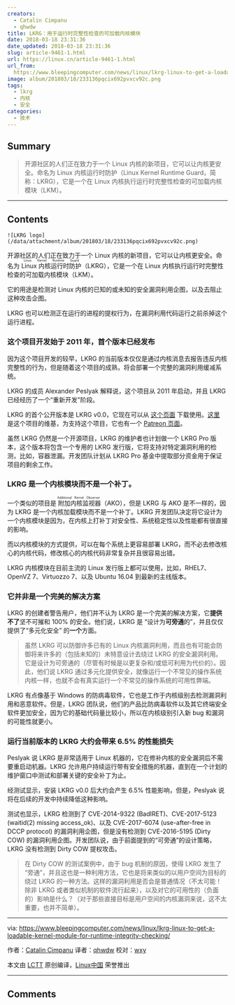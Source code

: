 ```yaml
---
creators:
  - Catalin Cimpanu
  - qhwdw
title: LKRG：用于运行时完整性检查的可加载内核模块
date: 2018-03-18 23:31:36
date_updated: 2018-03-18 23:31:36
slug: article-9461-1.html
url: https://linux.cn/article-9461-1.html
url_from: 
  https://www.bleepingcomputer.com/news/linux/lkrg-linux-to-get-a-loadable-kernel-module-for-runtime-integrity-checking/
image: album/201803/18/233136pqcix692pvxcv92c.png
tags:
  - lkrg
  - 内核
  - 安全
categories:
  - 技术
---
```


## Summary

> 开源社区的人们正在致力于一个 Linux 内核的新项目，它可以让内核更安全。命名为 Linux 内核运行时防护（Linux Kernel Runtime Guard，简称：LKRG），它是一个在 Linux 内核执行运行时完整性检查的可加载内核模块（LKM）。

***

<!-- more -->

## Contents

`![LKRG logo](/data/attachment/album/201803/18/233136pqcix692pvxcv92c.png)`

开源社区的人们正在致力于一个 Linux 内核的新项目，它可以让内核更安全。命名为 <ruby> Linux 内核运行时防护 <rp>  （ </rp> <rt>  Linux Kernel Runtime Guard </rt> <rp>  ） </rp></ruby>（LKRG），它是一个在 Linux 内核执行运行时完整性检查的可加载内核模块（LKM）。

它的用途是检测对 Linux 内核的已知的或未知的安全漏洞利用企图，以及去阻止这种攻击企图。

LKRG 也可以检测正在运行的进程的提权行为，在漏洞利用代码运行之前杀掉这个运行进程。

### 这个项目开发始于 2011 年，首个版本已经发布

因为这个项目开发的较早，LKRG 的当前版本仅仅是通过内核消息去报告违反内核完整性的行为，但是随着这个项目的成熟，将会部署一个完整的漏洞利用缓减系统。

LKRG 的成员 Alexander Peslyak 解释说，这个项目从 2011 年启动，并且 LKRG 已经经历了一个“重新开发"阶段。

LKRG 的首个公开版本是 LKRG v0.0，它现在可以从 [这个页面](http://www.openwall.com/lkrg/) 下载使用。[这里](http://openwall.info/wiki/p_lkrg/Main) 是这个项目的维基，为支持这个项目，它也有一个 [Patreon 页面](https://www.patreon.com/p_lkrg)。

虽然 LKRG 仍然是一个开源项目，LKRG 的维护者也计划做一个 LKRG Pro 版本，这个版本将包含一个专用的 LKRG 发行版，它将支持对特定漏洞利用的检测，比如，容器泄漏。开发团队计划从 LKRG Pro 基金中提取部分资金用于保证项目的剩余工作。

### LKRG 是一个内核模块而不是一个补丁。

一个类似的项目是<ruby> 附加内核监视器 <rt>  Additional Kernel Observer </rt></ruby>（AKO），但是 LKRG 与 AKO 是不一样的，因为 LKRG 是一个内核加载模块而不是一个补丁。LKRG 开发团队决定将它设计为一个内核模块是因为，在内核上打补丁对安全性、系统稳定性以及性能都有很直接的影响。

而以内核模块的方式提供，可以在每个系统上更容易部署 LKRG，而不必去修改核心的内核代码，修改核心的内核代码非常复杂并且很容易出错。

LKRG 内核模块在目前主流的 Linux 发行版上都可以使用，比如，RHEL7、OpenVZ 7、Virtuozzo 7、以及 Ubuntu 16.04 到最新的主线版本。

### 它并非是一个完美的解决方案

LKRG 的创建者警告用户，他们并不认为 LKRG 是一个完美的解决方案，它**提供不了**坚不可摧和 100% 的安全。他们说，LKRG 是 “设计为**可旁通**的”，并且仅仅提供了“多元化安全” 的**一个**方面。

> 
> 虽然 LKRG 可以防御许多已有的 Linux 内核漏洞利用，而且也有可能会防御将来许多的（包括未知的）未特意设计去绕过 LKRG 的安全漏洞利用。它是设计为可旁通的（尽管有时候是以更复杂和/或低可利用为代价的）。因此，他们说 LKRG 通过多元化提供安全，就像运行一个不常见的操作系统内核一样，也就不会有真实运行一个不常见的操作系统的可用性弊端。
> 
> 
> 

LKRG 有点像基于 Windows 的防病毒软件，它也是工作于内核级别去检测漏洞利用和恶意软件。但是，LKRG 团队说，他们的产品比防病毒软件以及其它终端安全软件更加安全，因为它的基础代码量比较小，所以在内核级别引入新 bug 和漏洞的可能性就更小。

### 运行当前版本的 LKRG 大约会带来 6.5% 的性能损失

Peslyak 说 LKRG 是非常适用于 Linux 机器的，它在修补内核的安全漏洞后不需要重启动机器。LKRG 允许用户持续运行带有安全措施的机器，直到在一个计划的维护窗口中测试和部署关键的安全补丁为止。

经测试显示，安装 LKRG v0.0 后大约会产生 6.5% 性能影响，但是，Peslyak 说将在后续的开发中持续降低这种影响。

测试也显示，LKRG 检测到了 CVE-2014-9322 (BadIRET)、CVE-2017-5123 (waitid(2) missing access\_ok)、以及 CVE-2017-6074 (use-after-free in DCCP protocol) 的漏洞利用企图，但是没有检测到 CVE-2016-5195 (Dirty COW) 的漏洞利用企图。开发团队说，由于前面提到的“可旁通”的设计策略，LKRG 没有检测到 Dirty COW 提权攻击。

> 
> 在 Dirty COW 的测试案例中，由于 bug 机制的原因，使得 LKRG 发生了 “旁通”，并且这也是一种利用方法，它也是将来类似的以用户空间为目标的绕过 LKRG 的一种方法。这样的漏洞利用是否会是普通情况（不太可能！除非 LKRG 或者类似机制的软件流行起来），以及对它的可用性的（负面的）影响是什么？（对于那些直接目标是用户空间的内核漏洞来说，这不太重要，也并不简单）。
> 
> 
> 

---

via: <https://www.bleepingcomputer.com/news/linux/lkrg-linux-to-get-a-loadable-kernel-module-for-runtime-integrity-checking/>

作者：[Catalin Cimpanu](https://www.bleepingcomputer.com/author/catalin-cimpanu/) 译者：[qhwdw](https://github.com/qhwdw) 校对：[wxy](https://github.com/wxy)

本文由 [LCTT](https://github.com/LCTT/TranslateProject) 原创编译，[Linux中国](https://linux.cn/) 荣誉推出

***

## Comments
